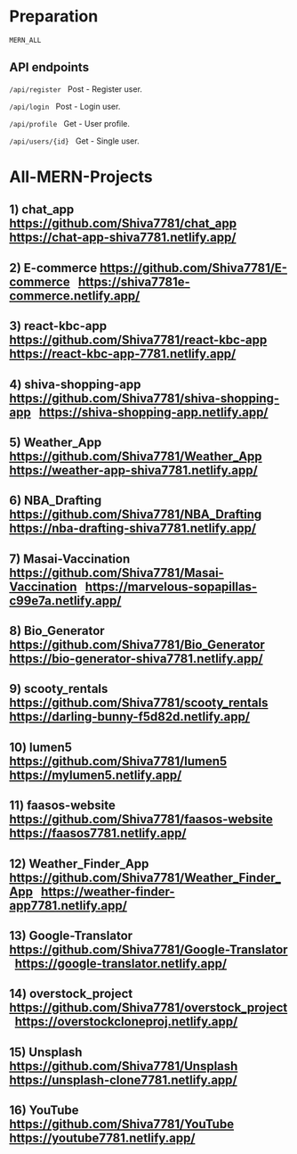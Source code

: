 # Preparation

```
MERN_ALL
```

## API endpoints

`/api/register` &nbsp; Post - Register user.

`/api/login` &nbsp; Post - Login user.

`/api/profile` &nbsp; Get - User profile.

`/api/users/{id}` &nbsp; Get - Single user.

# All-MERN-Projects

## 1) chat_app https://github.com/Shiva7781/chat_app &nbsp; https://chat-app-shiva7781.netlify.app/

## 2) E-commerce https://github.com/Shiva7781/E-commerce &nbsp; https://shiva7781e-commerce.netlify.app/

## 3) react-kbc-app https://github.com/Shiva7781/react-kbc-app &nbsp; https://react-kbc-app-7781.netlify.app/

## 4) shiva-shopping-app https://github.com/Shiva7781/shiva-shopping-app &nbsp; https://shiva-shopping-app.netlify.app/

## 5) Weather_App https://github.com/Shiva7781/Weather_App &nbsp; https://weather-app-shiva7781.netlify.app/

## 6) NBA_Drafting https://github.com/Shiva7781/NBA_Drafting &nbsp; https://nba-drafting-shiva7781.netlify.app/

## 7) Masai-Vaccination https://github.com/Shiva7781/Masai-Vaccination &nbsp; https://marvelous-sopapillas-c99e7a.netlify.app/

## 8) Bio_Generator https://github.com/Shiva7781/Bio_Generator &nbsp; https://bio-generator-shiva7781.netlify.app/

## 9) scooty_rentals https://github.com/Shiva7781/scooty_rentals &nbsp; https://darling-bunny-f5d82d.netlify.app/

## 10) lumen5 https://github.com/Shiva7781/lumen5 &nbsp; https://mylumen5.netlify.app/

## 11) faasos-website https://github.com/Shiva7781/faasos-website &nbsp; https://faasos7781.netlify.app/

## 12) Weather_Finder_App https://github.com/Shiva7781/Weather_Finder_App &nbsp; https://weather-finder-app7781.netlify.app/

## 13) Google-Translator https://github.com/Shiva7781/Google-Translator &nbsp; https://google-translator.netlify.app/

## 14) overstock_project https://github.com/Shiva7781/overstock_project &nbsp; https://overstockcloneproj.netlify.app/

## 15) Unsplash https://github.com/Shiva7781/Unsplash &nbsp; https://unsplash-clone7781.netlify.app/

## 16) YouTube https://github.com/Shiva7781/YouTube &nbsp; https://youtube7781.netlify.app/
